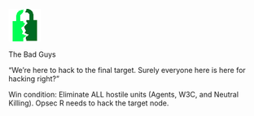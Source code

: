 ![netsec.png](netsec.png)

The Bad Guys

“We’re here to hack to the final target. Surely everyone here is here for hacking right?”

Win condition: Eliminate ALL hostile units (Agents, W3C, and Neutral Killing). Opsec R needs to hack the target node.